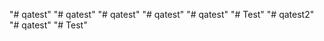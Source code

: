 "# qatest" 
"# qatest" 
"# qatest" 
"# qatest" 
"# qatest" 
"# Test" 
"# qatest2" 
"# qatest" 
"# Test" 
